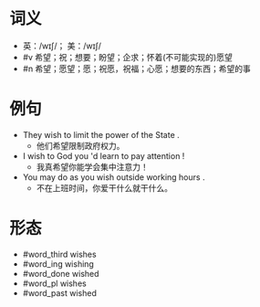 # 词义
- 英：/wɪʃ/； 美：/wɪʃ/
- #v 希望；祝；想要；盼望；企求；怀着(不可能实现的)愿望
- #n 希望；愿望；愿；祝愿，祝福；心愿；想要的东西；希望的事
# 例句
- They wish to limit the power of the State .
	- 他们希望限制政府权力。
- I wish to God you 'd learn to pay attention !
	- 我真希望你能学会集中注意力！
- You may do as you wish outside working hours .
	- 不在上班时间，你爱干什么就干什么。
# 形态
- #word_third wishes
- #word_ing wishing
- #word_done wished
- #word_pl wishes
- #word_past wished
